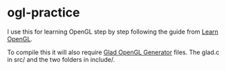 # ogl-practice
I use this for learning OpenGL step by step following the guide from [Learn OpenGL](https://learnopengl.com/).

To compile this it will also require [Glad OpenGL Generator](http://glad.dav1d.de/) files. The glad.c in src/ and the two folders in include/.